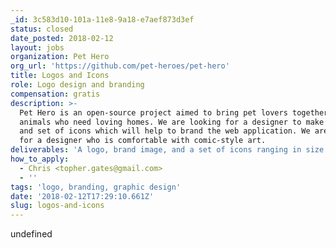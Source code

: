 ```yaml
---
_id: 3c583d10-101a-11e8-9a18-e7aef873d3ef
status: closed
date_posted: 2018-02-12
layout: jobs
organization: Pet Hero
org_url: 'https://github.com/pet-heroes/pet-hero'
title: Logos and Icons
role: Logo design and branding
compensation: gratis
description: >-
  Pet Hero is an open-source project aimed to bring pet lovers together with
  animals who need loving homes. We are looking for a designer to make our logo
  and set of icons which will help to brand the web application. We are looking
  for a designer who is comfortable with comic-style art.
deliverables: 'A logo, brand image, and a set of icons ranging in size'
how_to_apply:
  - Chris <topher.gates@gmail.com>
  - ''
tags: 'logo, branding, graphic design'
date: '2018-02-12T17:29:10.661Z'
slug: logos-and-icons
---
```

undefined
